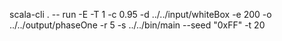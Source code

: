 scala-cli . -- run -E -T 1 -c 0.95 -d ../../input/whiteBox -e 200 -o ../../output/phaseOne -r 5 -s ../../bin/main --seed "0xFF" -t 20

